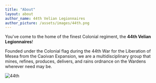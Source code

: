 ```yaml
---
title: "About"
layout: about
author_name: 44th Velian Legionnaires
author_picture: /assets/images/44th.png
---
```


You've come to the home of the finest Colonial regiment, the **44th Velian Legionnaires**!

Founded under the Colonial flag during the 44th War for the Liberation of Mesea from the Caoivan Expansion, we are a multidisciplinary group that mines, refines, produces, delivers, and rains ordnance on the Wardens wherever need may be.

![44th](/assets/images/44th.png)